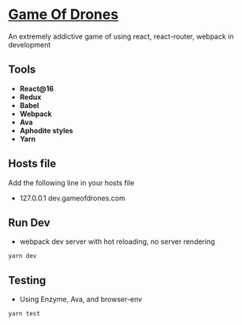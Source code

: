 # [Game Of Drones](https://github.com/seballos/game-of-drones)

An extremely addictive game of using react, react-router, webpack in development

## Tools

* **React@16**
* **Redux**
* **Babel**
* **Webpack**
* **Ava**
* **Aphodite styles**
* **Yarn**

## Hosts file
Add the following line in your hosts file
* 127.0.0.1 dev.gameofdrones.com

## Run Dev

* webpack dev server with hot reloading, no server rendering

```
yarn dev
```

## Testing

* Using Enzyme, Ava, and browser-env

```
yarn test
```

